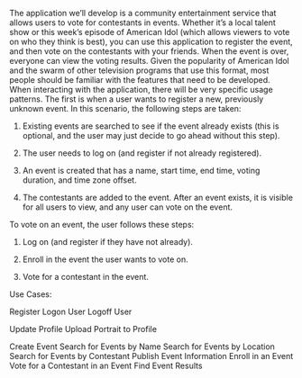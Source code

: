 The application we’ll develop is a community entertainment service that allows users to
vote for contestants in events. Whether it’s a local talent show or this week’s episode of American
Idol (which allows viewers to vote on who they think is best), you can use this application
to register the event, and then vote on the contestants with your friends. When the event is
over, everyone can view the voting results. Given the popularity of American Idol and the
swarm of other television programs that use this format, most people should be familiar with
the features that need to be developed.
When interacting with the application, there will be very specific usage patterns. The first
is when a user wants to register a new, previously unknown event. In this scenario, the following
steps are taken:

1. Existing events are searched to see if the event already exists (this is optional, and the
user may just decide to go ahead without this step).

2. The user needs to log on (and register if not already registered).

3. An event is created that has a name, start time, end time, voting duration, and time
zone offset.

4. The contestants are added to the event.
After an event exists, it is visible for all users to view, and any user can vote on the event.

To vote on an event, the user follows these steps:
1. Log on (and register if they have not already).

2. Enroll in the event the user wants to vote on.

3. Vote for a contestant in the event.

Use Cases:



Register
Logon User
Logoff User

Update Profile
Upload Portrait to Profile

Create Event
Search for Events by Name
Search for Events by Location
Search for Events by Contestant
Publish Event Information
Enroll in an Event
Vote for a Contestant in an Event
Find Event Results

